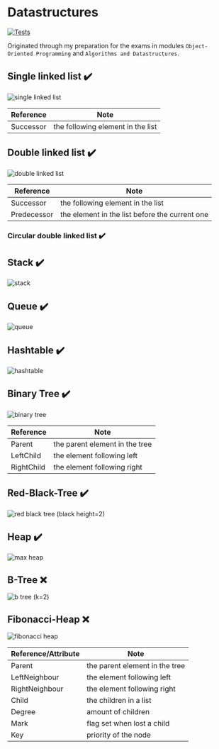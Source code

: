 # Datastructures

[![Tests](https://github.com/tim0-12432/data-structures/actions/workflows/dotnet.yml/badge.svg)](https://github.com/tim0-12432/data-structures/actions/workflows/dotnet.yml)

Originated through my preparation for the exams in modules `Object-Oriented Programming` and `Algorithms and Datastructures`. 

## Single linked list :heavy_check_mark:

![single linked list](./doc/images/single-linked-list.png)

| Reference  | Note                              |
|------------|-----------------------------------|
| Successor  | the following element in the list |

## Double linked list :heavy_check_mark:

![double linked list](./doc/images/double-linked-list.png)

| Reference   | Note                                           |
|-------------|------------------------------------------------|
| Successor   | the following element in the list              |
| Predecessor | the element in the list before the current one |

### Circular double linked list :heavy_check_mark:

## Stack :heavy_check_mark:

![stack](./doc/images/stack.png)

## Queue :heavy_check_mark:

![queue](./doc/images/queue.png)

## Hashtable :heavy_check_mark:

![hashtable](./doc/images/hashtable.png)

## Binary Tree :heavy_check_mark:

![binary tree](./doc/images/binary-tree.png)

| Reference  | Note                           |
|------------|--------------------------------|
| Parent     | the parent element in the tree |
| LeftChild  | the element following left     |
| RightChild | the element following right    |

## Red-Black-Tree :heavy_check_mark:

![red black tree (black height=2)](./doc/images/rb-tree.png)

## Heap :heavy_check_mark:

![max heap](./doc/images/max-heap.png)

## B-Tree :x:

![b tree (k=2)](./doc/images/b-tree.png)

## Fibonacci-Heap :x:

![fibonacci heap](./doc/images/fib-heap.png)

| Reference/Attribute | Note                           |
|---------------------|--------------------------------|
| Parent              | the parent element in the tree |
| LeftNeighbour       | the element following left     |
| RightNeighbour      | the element following right    |
| Child               | the children in a list         |
| Degree              | amount of children             |
| Mark                | flag set when lost a child     |
| Key                 | priority of the node           |
